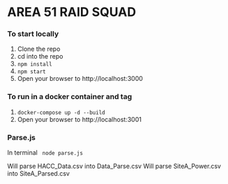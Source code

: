 # AREA 51 RAID SQUAD

### To start locally

1) Clone the repo
2) cd into the repo
3) ```npm install```
4) ```npm start```
5) Open your browser to http://localhost:3000

### To run in a docker container and tag

1) ```docker-compose up -d --build```
2) Open your browser to http://localhost:3001

### Parse.js 

In terminal 
    ``` node parse.js```

Will parse HACC_Data.csv into Data_Parse.csv
Will parse SiteA_Power.csv into SiteA_Parsed.csv 
